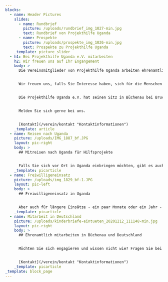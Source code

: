 ```yaml
---
blocks:
  - name: Header Pictures
    slides:
      - name: Rundbrief
        picture: /uploads/rundbrief_img_1027-min.jpg
        text: Rundbrief von Projekthilfe Uganda
      - name: Prospekte
        picture: /uploads/prospekte_img_1026-min.jpg
        text: Prospekte zu Projekthilfe Uganda
    _template: picture_slider
  - h1: Bei Projekthilfe Uganda e.V. mitarbeiten
    h2: Wir freuen uns auf Ihr Engangement
    body: >
      Die Vereinsmitglieder von Projekthilfe Uganda arbeiten ehrenamtlich. Jeder nach seinen Fähigkeiten und Interessen. Ob Buchhaltung, die Erstellung von Rundbriefen, das Packen von Hilfslieferungen oder das Helfen bei Festen zugunsten der Projekthilfe Uganda. Und noch vieles mehr.


      Wir freuen uns, falls Sie Interesse haben, sich für die Menschen in Uganda zu engagieren und beim Verein Projekthilfe Uganda mitzumachen.


      Die Projekthilfe Uganda e.V. hat seinen Sitz in Büchenau bei Bruchsal. Aber auch andernorts können Sie uns eine Unterstützung sein – wie das Beispiel der Hof-Trödelgruppe Bengelshagen zeigt.


      Melden Sie sich gerne bei uns.


      [Kontakt](/verein/kontakt "Kontaktinformationen")
    _template: article
  - name: Reisen nach Uganda
    picture: /uploads/IMG_1887_bf.JPG
    layout: pic-right
    body: >
      ## Mitreisen nach Uganda für Hilfsprojekte


      Falls Sie sich vor Ort in Uganda einbringen möchten, gibt es auch hier Möglichkeiten für Freiwilligendienste in Kyamulibwa. Immer wieder begleiten uns Menschen auf einer unserer Hilfs-Reisen nach Uganda, um dort mitzuhelfen oder kleinere Projekte umzusetzen - wie den Bau einers Brunnens, eines Hauses oder Schulungsprojekte für Menschen vor Ort.
    _template: picarticle
  - name: Freiwilligeneinsatz
    picture: /uploads/img_1829_bf-1.JPG
    layout: pic-left
    body: >
      ## Freiwilligeneinsatz in Uganda


      Aber auch für längere Einsätze - ein paar Monate oder ein Jahr - hatten wir schon mehrere Freiwillige im Einsatz. So gaben Handwerker aus Deutschland Kurse für Lehrer der Gewerbeschule. Junge Menschen halfen im Patenschaftsprogramm und unterstützten die Sozialarbeiterin vor Ort. Deutsche Optiker unterrichteten im Optiker-Haus die Lehrlinge.
    _template: picarticle
  - name: Mitarbeit in Deutschland
    picture: /uploads/kinderbriefe-eintueten_20201212_111148-min.jpg
    layout: pic-right
    body: >
      ## Ehrenamtlich mitarbeiten in Büchenau und Deutschland


      Möchten Sie sich engagieren und wissen nicht wie? Fragen Sie bei uns an. Wir sind dankbar für Unterstützung.


      [Kontakt](/verein/kontakt "Kontaktinformationen")
    _template: picarticle
_template: block_page
---
```

